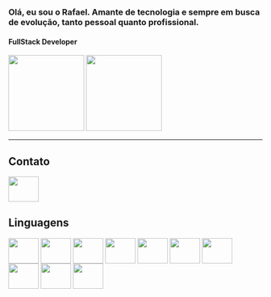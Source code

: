 ### Olá, eu sou o Rafael. Amante de tecnologia e sempre em busca de evolução, tanto pessoal quanto profissional.
#### FullStack Developer

<div>

<img height="150em" src="https://github-readme-stats.vercel.app/api?username=RafaelGuido&show_icons=true&theme=merko"/>

<img height="150em" src="https://github-readme-stats.vercel.app/api/top-langs/?username=RafaelGuido&layout=compact"/>

</div>

----

## Contato

<a href="https://www.linkedin.com/in/rafaeltoccolini/">
  <img src="https://cdn.jsdelivr.net/gh/devicons/devicon/icons/linkedin/linkedin-original.svg" align="center" height="50" width="60">
</a>



## Linguagens

<div>

<img src="https://cdn.jsdelivr.net/gh/devicons/devicon/icons/java/java-original.svg" align="center" height="50" width="60">
<img src="https://cdn.jsdelivr.net/gh/devicons/devicon/icons/python/python-original.svg" align="center" height="50" width="60">
<img src="https://cdn.jsdelivr.net/gh/devicons/devicon/icons/react/react-original.svg" align="center" height="50" width="60">
<img src="https://cdn.jsdelivr.net/gh/devicons/devicon/icons/javascript/javascript-original.svg" align="center" height="50" width="60">
<img src="https://cdn.jsdelivr.net/gh/devicons/devicon/icons/angularjs/angularjs-original.svg" align="center" height="50" width="60">
<img src="https://cdn.jsdelivr.net/gh/devicons/devicon/icons/html5/html5-original.svg" align="center" height="50" width="60">
<img src="https://cdn.jsdelivr.net/gh/devicons/devicon/icons/css3/css3-original.svg" align="center" height="50" width="60">
<img src="https://cdn.jsdelivr.net/gh/devicons/devicon/icons/mysql/mysql-original-wordmark.svg" align="center" height="50" width="60">
<img src="https://cdn.jsdelivr.net/gh/devicons/devicon/icons/postgresql/postgresql-plain-wordmark.svg" align="center" height="50" width="60">
<img src="https://cdn.jsdelivr.net/gh/devicons/devicon/icons/git/git-plain-wordmark.svg" align="center" height="50" width="60">


</div>

